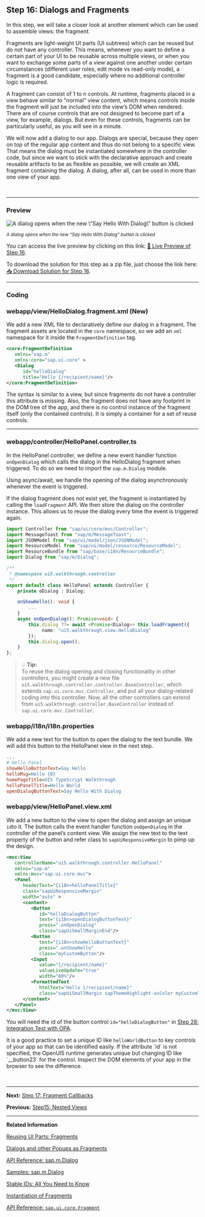 ## Step 16: Dialogs and Fragments

In this step, we will take a closer look at another element which can be used to assemble views: the fragment.

Fragments are light-weight UI parts \(UI subtrees\) which can be reused but do not have any controller. This means, whenever you want to define a certain part of your UI to be reusable across multiple views, or when you want to exchange some parts of a view against one another under certain circumstances \(different user roles, edit mode vs read-only mode\), a fragment is a good candidate, especially where no additional controller logic is required.

A fragment can consist of 1 to n controls. At runtime, fragments placed in a view behave similar to "normal" view content, which means controls inside the fragment will just be included into the view’s DOM when rendered. There are of course controls that are not designed to become part of a view, for example, dialogs. But even for these controls, fragments can be particularly useful, as you will see in a minute.

We will now add a dialog to our app. Dialogs are special, because they open on top of the regular app content and thus do not belong to a specific view. That means the dialog must be instantiated somewhere in the controller code, but since we want to stick with the declarative approach and create reusable artifacts to be as flexible as possible, we will create an XML fragment containing the dialog. A dialog, after all, can be used in more than one view of your app.

&nbsp;

***

### Preview
  
![](https://sdk.openui5.org/docs/topics/loio0916080895e144ed8b31963bfb18e17f_LowRes.png "A dialog opens when the new \“Say Hello With Dialog\” button is clicked")

<sup>*A dialog opens when the new “Say Hello With Dialog” button is clicked*</sup>

You can access the live preview by clicking on this link: [🔗 Live Preview of Step 16](https://sap-samples.github.io/ui5-typescript-walkthrough/step-16/index-cdn.html).

To download the solution for this step as a zip file, just choose the link here: [📥 Download Solution for Step 16](https://sap-samples.github.io/ui5-typescript-walkthrough/ui5-typescript-walkthrough-step-16.zip).

***


### Coding

### webapp/view/HelloDialog.fragment.xml \(New\)

We add a new XML file to declaratively define our dialog in a fragment. The fragment assets are located in the `core` namespace, so we add an `xml` namespace for it inside the `FragmentDefinition` tag.

```xml
<core:FragmentDefinition
   xmlns="sap.m"
   xmlns:core="sap.ui.core" >
   <Dialog
      id="helloDialog"
      title="Hello {/recipient/name}"/>
</core:FragmentDefinition>
```

The syntax is similar to a view, but since fragments do not have a controller this attribute is missing. Also, the fragment does not have any footprint in the DOM tree of the app, and there is no control instance of the fragment itself (only the contained controls). It is simply a container for a set of reuse controls.

***

### webapp/controller/HelloPanel.controller.ts

In the HelloPanel controller, we define a new event handler function `onOpenDialog` which calls the dialog in the HelloDialog fragment when triggered. To do so we need to import the `sap.m.Dialog` module.

Using async/await, we handle the opening of the dialog asynchronously whenever the event is triggered.

If the dialog fragment does not exist yet, the fragment is instantiated by calling the `loadFragment` API. We then store the dialog on the controller instance. This allows us to reuse the dialog every time the event is triggered again.

```ts
import Controller from "sap/ui/core/mvc/Controller";
import MessageToast from "sap/m/MessageToast";
import JSONModel from "sap/ui/model/json/JSONModel";
import ResourceModel from "sap/ui/model/resource/ResourceModel";
import ResourceBundle from "sap/base/i18n/ResourceBundle";
import Dialog from "sap/m/Dialog";

/**
 * @namespace ui5.walkthrough.controller
 */
export default class HelloPanel extends Controller {
    private oDialog : Dialog;

    onShowHello(): void {
        ...
    }
    async onOpenDialog(): Promise<void> {
        this.dialog ??= await <Promise<Dialog>> this.loadFragment({
             name: "ui5.walkthrough.view.HelloDialog"
        });
        this.dialog.open();
    }
};
```

> 💡 **Tip:** <br>
> To reuse the dialog opening and closing functionality in other controllers, you might create a new file `ui5.walkthrough.controller.controller.BaseController`, which extends `sap.ui.core.mvc.Controller`, and put all your dialog-related coding into this controller. Now, all the other controllers can extend from `ui5.walkthrough.controller.BaseController` instead of `sap.ui.core.mvc.Controller`.


### webapp/i18n/i18n.properties

We add a new text for the button to open the dialog to the text bundle. We will add this button to the HelloPanel view in the next step.

```ini
...
# Hello Panel
showHelloButtonText=Say Hello
helloMsg=Hello {0}
homePageTitle=UI5 TypeScript Walkthrough
helloPanelTitle=Hello World
openDialogButtonText=Say Hello With Dialog
```

### webapp/view/HelloPanel.view.xml

We add a new button to the view to open the dialog and assign an unique `id`to it. The button calls the event handler function `onOpenDialog` in the controller of the panel’s content view. We assign the new text to the text property of the button and refer class to `sapUiResponsiveMargin` to pimp up the design.

```xml
<mvc:View
   controllerName="ui5.walkthrough.controller.HelloPanel"
   xmlns="sap.m"
   xmlns:mvc="sap.ui.core.mvc">
   <Panel
      headerText="{i18n>helloPanelTitle}"
      class="sapUiResponsiveMargin"
      width="auto" >
      <content>
         <Button
            id="helloDialogButton"
            text="{i18n>openDialogButtonText}"
            press=".onOpenDialog"
            class="sapUiSmallMarginEnd"/>
         <Button
            text="{i18n>showHelloButtonText}"
            press=".onShowHello"
            class="myCustomButton"/>
         <Input
            value="{/recipient/name}"
            valueLiveUpdate="true"
            width="60%"/>
         <FormattedText
            htmlText="Hello {/recipient/name}"
            class="sapUiSmallMargin sapThemeHighlight-asColor myCustomText"/>
      </content>
   </Panel>
</mvc:View>
```

You will need the id of the button control `id="helloDialogButton"` in [Step 28: Integration Test with OPA](../28/README.md). 

It is a good practice to set a unique ID like `helloWorldButton` to key controls of your app so that can be identified easily. If the attribute \`id\` is not specified, the OpenUI5 runtime generates unique but changing ID like \`\_\_button23\` for the control. Inspect the DOM elements of your app in the browser to see the difference.

&nbsp;

***

**Next:** [Step 17: Fragment Callbacks](../17/README.md "Now that we have integrated the dialog, it's time to add some user interaction. The user will definitely want to close the dialog again at some point, so we add a button to close the dialog and assign an event handler.")

**Previous:** [Step15: Nested Views](../15/README.md "Our panel content is getting more and more complex and now it is time to move the panel content to a separate view. With that approach, the application structure is much easier to understand, and the individual parts of the app can be reused.")

***

**Related Information**  

[Reusing UI Parts: Fragments](https://sdk.openui5.org/topic/36a5b130076e4b4aac2c27eebf324909.html "Fragments are light-weight UI parts (UI sub-trees) which can be reused, defined similar to views, but do not have any controller or other behavior code involved.")

[Dialogs and other Popups as Fragments](https://sdk.openui5.org/topic/448c6418153149a79c8ff4370808f9c1.html "You can use fragments to declaratively define dialogs and other popup controls which are not part of the normal page UI structure.")

[API Reference: sap.m.Dialog](https://sdk.openui5.org/api/sap.m.Dialog)

[Samples: sap.m.Dialog](https://sdk.openui5.org/entity/sap.m.Dialog)

[Stable IDs: All You Need to Know](https://sdk.openui5.org/topic/f51dbb78e7d5448e838cdc04bdf65403.html "Stable IDs are IDs for controls, elements, or components that you set yourself in the respective id property or attribute as opposed to IDs that are generated by  OpenUI5. Stable means that the IDs are concatenated with the application component ID and do not have any auto-generated parts.")

[Instantiation of Fragments](https://sdk.openui5.org/topic/04129b2798c447368f4c8922c3c33cd7.html "OpenUI5 provides two options to instantiate a fragment: If it is instantiated inside a controller extending sap.ui.core.mvc.Controller, the loadFragment() function is the way to go. However, if it is instantiated in a non-controller artefact, the generic function sap.ui.core.Fragment.load() can be used.")

[API Reference: `sap.ui.core.Fragment`](https://sdk.openui5.org/#/api/sap.ui.core.Fragment)